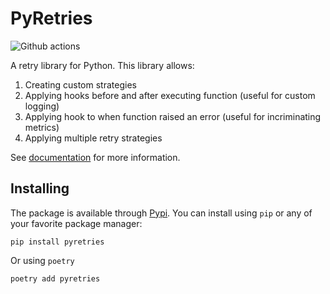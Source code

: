 # PyRetries

![Github actions](https://github.com/benmezger/pyretries/actions/workflows/main.yml/badge.svg)

A retry library for Python. This library allows:

1. Creating custom strategies
1. Applying hooks before and after executing function (useful for custom logging)
1. Applying hook to when function raised an error (useful for incriminating metrics)
1. Applying multiple retry strategies

See [documentation](https://benmezger.github.io/pyretries/) for more information.

## Installing

The package is available through [Pypi](https://pypi.org/project/pyretries/). You can install using `pip` or any of your favorite package manager:

```shell
pip install pyretries
```

Or using `poetry`

```shell
poetry add pyretries
```
